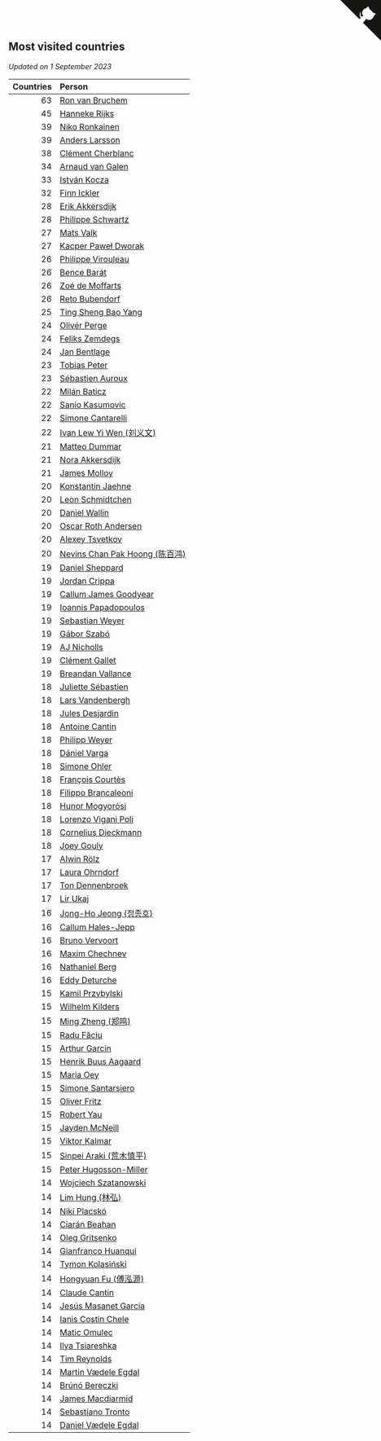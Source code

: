 ## Most visited countries

*Updated on  1 September 2023*

| Countries | Person |
| ---: | :--- |
| 63 | [Ron van Bruchem](https://www.worldcubeassociation.org/persons/2003BRUC01) |
| 45 | [Hanneke Rijks](https://www.worldcubeassociation.org/persons/2008RIJK01) |
| 39 | [Niko Ronkainen](https://www.worldcubeassociation.org/persons/2010RONK01) |
| 39 | [Anders Larsson](https://www.worldcubeassociation.org/persons/2003LARS01) |
| 38 | [Clément Cherblanc](https://www.worldcubeassociation.org/persons/2014CHER05) |
| 34 | [Arnaud van Galen](https://www.worldcubeassociation.org/persons/2006GALE01) |
| 33 | [István Kocza](https://www.worldcubeassociation.org/persons/2005KOCZ01) |
| 32 | [Finn Ickler](https://www.worldcubeassociation.org/persons/2012ICKL01) |
| 28 | [Erik Akkersdijk](https://www.worldcubeassociation.org/persons/2005AKKE01) |
| 28 | [Philippe Schwartz](https://www.worldcubeassociation.org/persons/2018SCHW02) |
| 27 | [Mats Valk](https://www.worldcubeassociation.org/persons/2007VALK01) |
| 27 | [Kacper Paweł Dworak](https://www.worldcubeassociation.org/persons/2020DWOR01) |
| 26 | [Philippe Virouleau](https://www.worldcubeassociation.org/persons/2008VIRO01) |
| 26 | [Bence Barát](https://www.worldcubeassociation.org/persons/2008BARA01) |
| 26 | [Zoé de Moffarts](https://www.worldcubeassociation.org/persons/2010MOFF02) |
| 26 | [Reto Bubendorf](https://www.worldcubeassociation.org/persons/2012BUBE01) |
| 25 | [Ting Sheng Bao Yang](https://www.worldcubeassociation.org/persons/2008BAOY01) |
| 24 | [Olivér Perge](https://www.worldcubeassociation.org/persons/2007PERG01) |
| 24 | [Feliks Zemdegs](https://www.worldcubeassociation.org/persons/2009ZEMD01) |
| 24 | [Jan Bentlage](https://www.worldcubeassociation.org/persons/2010BENT01) |
| 23 | [Tobias Peter](https://www.worldcubeassociation.org/persons/2014PETE03) |
| 23 | [Sébastien Auroux](https://www.worldcubeassociation.org/persons/2008AURO01) |
| 22 | [Milán Baticz](https://www.worldcubeassociation.org/persons/2005BATI01) |
| 22 | [Sanio Kasumovic](https://www.worldcubeassociation.org/persons/2009KASU01) |
| 22 | [Simone Cantarelli](https://www.worldcubeassociation.org/persons/2012CANT02) |
| 22 | [Ivan Lew Yi Wen (刘义文)](https://www.worldcubeassociation.org/persons/2012WENI01) |
| 21 | [Matteo Dummar](https://www.worldcubeassociation.org/persons/2017DUMM01) |
| 21 | [Nora Akkersdijk](https://www.worldcubeassociation.org/persons/2009CHRI03) |
| 21 | [James Molloy](https://www.worldcubeassociation.org/persons/2011MOLL01) |
| 20 | [Konstantin Jaehne](https://www.worldcubeassociation.org/persons/2015JAEH01) |
| 20 | [Leon Schmidtchen](https://www.worldcubeassociation.org/persons/2010SCHM01) |
| 20 | [Daniel Wallin](https://www.worldcubeassociation.org/persons/2013WALL03) |
| 20 | [Oscar Roth Andersen](https://www.worldcubeassociation.org/persons/2008ANDE02) |
| 20 | [Alexey Tsvetkov](https://www.worldcubeassociation.org/persons/2017TSVE02) |
| 20 | [Nevins Chan Pak Hoong (陈百鸿)](https://www.worldcubeassociation.org/persons/2010CHAN20) |
| 19 | [Daniel Sheppard](https://www.worldcubeassociation.org/persons/2009SHEP01) |
| 19 | [Jordan Crippa](https://www.worldcubeassociation.org/persons/2019CRIP01) |
| 19 | [Callum James Goodyear](https://www.worldcubeassociation.org/persons/2012GOOD02) |
| 19 | [Ioannis Papadopoulos](https://www.worldcubeassociation.org/persons/2013PAPA01) |
| 19 | [Sebastian Weyer](https://www.worldcubeassociation.org/persons/2010WEYE02) |
| 19 | [Gábor Szabó](https://www.worldcubeassociation.org/persons/2005SZAB02) |
| 19 | [AJ Nicholls](https://www.worldcubeassociation.org/persons/2015NICH04) |
| 19 | [Clément Gallet](https://www.worldcubeassociation.org/persons/2004GALL02) |
| 19 | [Breandan Vallance](https://www.worldcubeassociation.org/persons/2007VALL01) |
| 18 | [Juliette Sébastien](https://www.worldcubeassociation.org/persons/2014SEBA01) |
| 18 | [Lars Vandenbergh](https://www.worldcubeassociation.org/persons/2003VAND01) |
| 18 | [Jules Desjardin](https://www.worldcubeassociation.org/persons/2010DESJ01) |
| 18 | [Antoine Cantin](https://www.worldcubeassociation.org/persons/2010CANT02) |
| 18 | [Philipp Weyer](https://www.worldcubeassociation.org/persons/2010WEYE01) |
| 18 | [Dániel Varga](https://www.worldcubeassociation.org/persons/2008VARG01) |
| 18 | [Simone Ohler](https://www.worldcubeassociation.org/persons/2014OHLE01) |
| 18 | [François Courtès](https://www.worldcubeassociation.org/persons/2008COUR01) |
| 18 | [Filippo Brancaleoni](https://www.worldcubeassociation.org/persons/2008BRAN01) |
| 18 | [Hunor Mogyorósi](https://www.worldcubeassociation.org/persons/2015MOGY01) |
| 18 | [Lorenzo Vigani Poli](https://www.worldcubeassociation.org/persons/2007POLI01) |
| 18 | [Cornelius Dieckmann](https://www.worldcubeassociation.org/persons/2009DIEC01) |
| 18 | [Joey Gouly](https://www.worldcubeassociation.org/persons/2007GOUL01) |
| 17 | [Alwin Rölz](https://www.worldcubeassociation.org/persons/2016ROLZ01) |
| 17 | [Laura Ohrndorf](https://www.worldcubeassociation.org/persons/2009OHRN01) |
| 17 | [Ton Dennenbroek](https://www.worldcubeassociation.org/persons/2003DENN01) |
| 17 | [Lir Ukaj](https://www.worldcubeassociation.org/persons/2016UKAJ01) |
| 16 | [Jong-Ho Jeong (정종호)](https://www.worldcubeassociation.org/persons/2008JONG03) |
| 16 | [Callum Hales-Jepp](https://www.worldcubeassociation.org/persons/2012HALE01) |
| 16 | [Bruno Vervoort](https://www.worldcubeassociation.org/persons/2011VERV01) |
| 16 | [Maxim Chechnev](https://www.worldcubeassociation.org/persons/2011CHEC01) |
| 16 | [Nathaniel Berg](https://www.worldcubeassociation.org/persons/2012BERG04) |
| 16 | [Eddy Deturche](https://www.worldcubeassociation.org/persons/2014DETU01) |
| 15 | [Kamil Przybylski](https://www.worldcubeassociation.org/persons/2016PRZY01) |
| 15 | [Wilhelm Kilders](https://www.worldcubeassociation.org/persons/2010KILD02) |
| 15 | [Ming Zheng (郑鸣)](https://www.worldcubeassociation.org/persons/2009ZHEN11) |
| 15 | [Radu Făciu](https://www.worldcubeassociation.org/persons/2009FACI01) |
| 15 | [Arthur Garcin](https://www.worldcubeassociation.org/persons/2014GARC27) |
| 15 | [Henrik Buus Aagaard](https://www.worldcubeassociation.org/persons/2006BUUS01) |
| 15 | [Maria Oey](https://www.worldcubeassociation.org/persons/2007OEYM01) |
| 15 | [Simone Santarsiero](https://www.worldcubeassociation.org/persons/2009SANT01) |
| 15 | [Oliver Fritz](https://www.worldcubeassociation.org/persons/2014FRIT02) |
| 15 | [Robert Yau](https://www.worldcubeassociation.org/persons/2009YAUR01) |
| 15 | [Jayden McNeill](https://www.worldcubeassociation.org/persons/2012MCNE01) |
| 15 | [Viktor Kalmar](https://www.worldcubeassociation.org/persons/2011KALM01) |
| 15 | [Sinpei Araki (荒木慎平)](https://www.worldcubeassociation.org/persons/2006ARAK01) |
| 15 | [Peter Hugosson-Miller](https://www.worldcubeassociation.org/persons/2021HUGO01) |
| 14 | [Wojciech Szatanowski](https://www.worldcubeassociation.org/persons/2011SZAT01) |
| 14 | [Lim Hung (林弘)](https://www.worldcubeassociation.org/persons/2016HUNG08) |
| 14 | [Niki Placskó](https://www.worldcubeassociation.org/persons/2008PLAC01) |
| 14 | [Ciarán Beahan](https://www.worldcubeassociation.org/persons/2012BEAH01) |
| 14 | [Oleg Gritsenko](https://www.worldcubeassociation.org/persons/2011GRIT01) |
| 14 | [Gianfranco Huanqui](https://www.worldcubeassociation.org/persons/2013HUAN29) |
| 14 | [Tymon Kolasiński](https://www.worldcubeassociation.org/persons/2016KOLA02) |
| 14 | [Hongyuan Fu (傅泓源)](https://www.worldcubeassociation.org/persons/2017FUHO01) |
| 14 | [Claude Cantin](https://www.worldcubeassociation.org/persons/2012CANT01) |
| 14 | [Jesús Masanet García](https://www.worldcubeassociation.org/persons/2004MASA01) |
| 14 | [Ianis Costin Chele](https://www.worldcubeassociation.org/persons/2021CHEL01) |
| 14 | [Matic Omulec](https://www.worldcubeassociation.org/persons/2010OMUL02) |
| 14 | [Ilya Tsiareshka](https://www.worldcubeassociation.org/persons/2012TERE01) |
| 14 | [Tim Reynolds](https://www.worldcubeassociation.org/persons/2005REYN01) |
| 14 | [Martin Vædele Egdal](https://www.worldcubeassociation.org/persons/2013EGDA02) |
| 14 | [Brúnó Bereczki](https://www.worldcubeassociation.org/persons/2008BERE01) |
| 14 | [James Macdiarmid](https://www.worldcubeassociation.org/persons/2015MACD03) |
| 14 | [Sebastiano Tronto](https://www.worldcubeassociation.org/persons/2011TRON02) |
| 14 | [Daniel Vædele Egdal](https://www.worldcubeassociation.org/persons/2013EGDA01) |


<a href="https://github.com/jonatanklosko/wca_statistics" class="github-corner" aria-label="View source on Github"><svg width="80" height="80" viewBox="0 0 250 250" style="fill:#151513; color:#fff; position: absolute; top: 0; border: 0; right: 0;" aria-hidden="true"><path d="M0,0 L115,115 L130,115 L142,142 L250,250 L250,0 Z"></path><path d="M128.3,109.0 C113.8,99.7 119.0,89.6 119.0,89.6 C122.0,82.7 120.5,78.6 120.5,78.6 C119.2,72.0 123.4,76.3 123.4,76.3 C127.3,80.9 125.5,87.3 125.5,87.3 C122.9,97.6 130.6,101.9 134.4,103.2" fill="currentColor" style="transform-origin: 130px 106px;" class="octo-arm"></path><path d="M115.0,115.0 C114.9,115.1 118.7,116.5 119.8,115.4 L133.7,101.6 C136.9,99.2 139.9,98.4 142.2,98.6 C133.8,88.0 127.5,74.4 143.8,58.0 C148.5,53.4 154.0,51.2 159.7,51.0 C160.3,49.4 163.2,43.6 171.4,40.1 C171.4,40.1 176.1,42.5 178.8,56.2 C183.1,58.6 187.2,61.8 190.9,65.4 C194.5,69.0 197.7,73.2 200.1,77.6 C213.8,80.2 216.3,84.9 216.3,84.9 C212.7,93.1 206.9,96.0 205.4,96.6 C205.1,102.4 203.0,107.8 198.3,112.5 C181.9,128.9 168.3,122.5 157.7,114.1 C157.9,116.9 156.7,120.9 152.7,124.9 L141.0,136.5 C139.8,137.7 141.6,141.9 141.8,141.8 Z" fill="currentColor" class="octo-body"></path></svg></a><style>.github-corner:hover .octo-arm{animation:octocat-wave 560ms ease-in-out}@keyframes octocat-wave{0%,100%{transform:rotate(0)}20%,60%{transform:rotate(-25deg)}40%,80%{transform:rotate(10deg)}}@media (max-width:500px){.github-corner:hover .octo-arm{animation:none}.github-corner .octo-arm{animation:octocat-wave 560ms ease-in-out}}</style>
